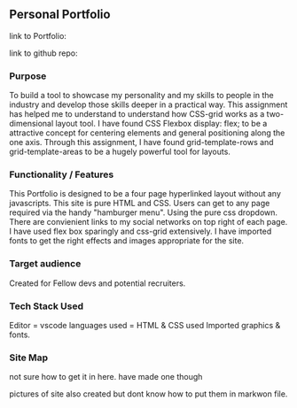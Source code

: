 ## Personal Portfolio

link to Portfolio: 

link to github repo:

### Purpose

To build a tool to showcase my personality and my skills to 
people in the industry and develop those skills deeper in a practical way.
This assignment has helped me to understand to understand how CSS-grid works as a two-dimensional layout tool. I have found CSS Flexbox display: flex; to be a attractive concept for centering elements and general positioning along the one axis. Through this assignment, I have found grid-template-rows and grid-template-areas to be a hugely powerful tool for layouts.

### Functionality / Features

This Portfolio is designed to be a four page hyperlinked layout without any javascripts. This site is pure HTML and CSS. Users can get to any page required via the handy "hamburger menu". Using the pure css dropdown.
There are convienient links to my social networks on top right of each page.
I have used flex box sparingly and css-grid extensively. 
I have imported fonts to get the right effects and images appropriate for the site.

### Target audience

Created for Fellow devs and potential recruiters.

### Tech Stack Used

Editor = vscode
languages used = HTML & CSS
used Imported graphics & fonts.

### Site Map
not sure how to get it in here.
have made one though

pictures of site also created but dont know how to put them in markwon file.